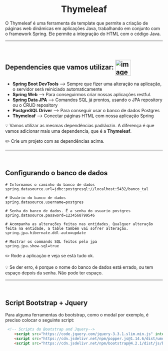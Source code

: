 <h1 align="center">Thymeleaf</h1>

O Thymeleaf é uma ferramenta de template que permite a criação de páginas web dinâmicas em aplicações Java, trabalhando em conjunto com o framework Spring. Ele permite a integração do HTML com o código Java.

<hr>
<br> 

## Dependencies que vamos utilizar: <img src="https://cdn-icons-png.flaticon.com/512/4148/4148438.png" alt="image icon" width="50px" align="center">

- **Spring Boot DevTools** --> Sempre que fizer uma alteração na aplicação, o servidor será reiniciado automaticamente
- **Spring Web** --> Para conseguirmos criar nossas aplicações restful.
- **Spring Data JPA** --> Comandos SQL já prontos, usando o JPA repository ou o CRUD repository
- **PostgreSQL Driver** --> Para conseguir usar o banco de dados Postgres
- **Thymeleaf** --> Conectar páginas HTML com nossa aplicação Spring

:bulb: Vamos utilizar as mesmas dependências padrãozin. A diferença é que vamos adicionar mais uma dependencia, que é a **Thymeleaf**.


:pencil2: Crie um projeto com as dependências acima.

<hr>
<br>

## Configurando o banco de dados

```properties
# Informamos o caminho do banco de dados
spring.datasource.url=jdbc:postgresql://localhost:5432/banco_tal

# Usuário do banco de dados
spring.datasource.username=postgres

# Senha do banco de dados. É a senha do usuario postgres
spring.datasource.password=1234568799546

# Acompanha as alterações feitas nas entidades. Qualquer alteração feita na entidade, a table também vai sofrer alteração.
spring.jpa.hibernate.ddl-auto=update

# Mostrar os commands SQL feitos pelo jpa
spring.jpa.show-sql=true
```

:pencil2: Rode a aplicação e veja se está tudo ok.

:bulb: Se der erro, é porque o nome do banco de dados está errado, ou tem espaço depois da senha. Não pode ter espaço.

<hr>
<br>

## Script Bootstrap + Jquery
Para alguma ferramentas do bootstrap, como o modal por exemplo, é preciso colocar o seguinte script:

```html
 <!-- Scripts do Bootstrap and Jquery-->
    <script src="https://code.jquery.com/jquery-3.3.1.slim.min.js" integrity="sha384-q8i/X+965DzO0rT7abK41JStQIAqVgRVzpbzo5smXKp4YfRvH+8abtTE1Pi6jizo" crossorigin="anonymous"></script>
    <script src="https://cdn.jsdelivr.net/npm/popper.js@1.14.6/dist/umd/popper.min.js" integrity="sha384-wHAiFfRlMFy6i5SRaxvfOCifBUQy1xHdJ/yoi7FRNXMRBu5WHdZYu1hA6ZOblgut" crossorigin="anonymous"></script>
    <script src="https://cdn.jsdelivr.net/npm/bootstrap@4.2.1/dist/js/bootstrap.min.js" integrity="sha384-B0UglyR+jN6CkvvICOB2joaf5I4l3gm9GU6Hc1og6Ls7i6U/mkkaduKaBhlAXv9k" crossorigin="anonymous"></script>
```